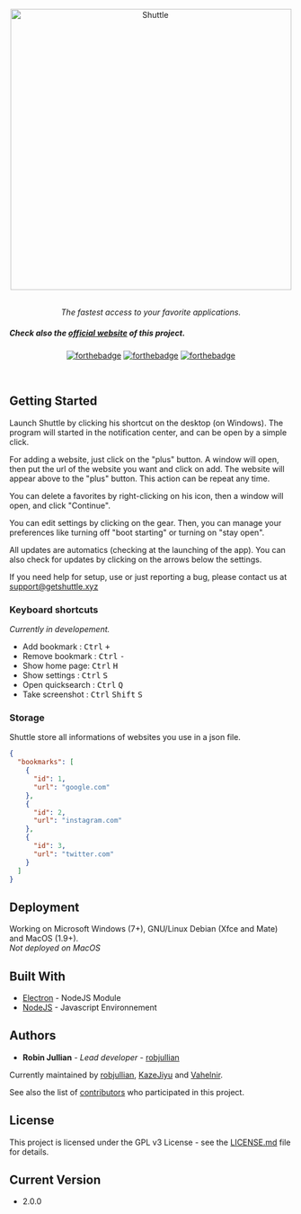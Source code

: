 <div align="center">
<br>
<img width="500" src="https://getshuttle.xyz/images/new/logo-r.png" alt="Shuttle">
<br>
<br>
</div>

<p align="center" color="#6a737d">
  <i>The fastest access to your favorite applications.</i><br>
</p>
<p align="center">
  <h5>Check also the <a href="https://getshuttle.xyz" target="_blank">official website</a> of this project.</h5>
</p>

<div align="center">

[![forthebadge](http://forthebadge.com/images/badges/built-with-love.svg)](http://forthebadge.com) [![forthebadge](http://forthebadge.com/images/badges/uses-js.svg)](http://forthebadge.com) [![forthebadge](http://forthebadge.com/images/badges/for-you.svg)](http://forthebadge.com)
</div>
<br>

## Getting Started

Launch Shuttle by clicking his shortcut on the desktop (on Windows).
The program will started in the notification center, and can be open by a simple click.

For adding a website, just click on the "plus" button. A window will open, then put the url of the website you want and click on add.
The website will appear above to the "plus" button.
This action can be repeat any time.

You can delete a favorites by right-clicking on his icon, then a window will open, and click "Continue".

You can edit settings by clicking on the gear. Then, you can manage your preferences like turning off "boot starting" or turning on "stay open".

All updates are automatics (checking at the launching of the app). You can also check for updates by clicking on the arrows below the settings.

If you need help for setup, use or just reporting a bug, please contact us at [support@getshuttle.xyz](mailto:support@getshuttle.xyz)

### Keyboard shortcuts

<i>Currently in developement.</i>

* Add bookmark : <kbd>Ctrl</kbd> <kbd>+</kbd>
* Remove bookmark : <kbd>Ctrl</kbd> <kbd>-</kbd>
* Show home page: <kbd>Ctrl</kbd> <kbd>H</kbd>
* Show settings : <kbd>Ctrl</kbd> <kbd>S</kbd>
* Open quicksearch : <kbd>Ctrl</kbd> <kbd>Q</kbd>
* Take screenshot : <kbd>Ctrl</kbd> <kbd>Shift</kbd> <kbd>S</kbd>

### Storage

Shuttle store all informations of websites you use in a json file.

```json
{
  "bookmarks": [
    {
      "id": 1,
      "url": "google.com"
    },
    {
      "id": 2,
      "url": "instagram.com"
    },
    {
      "id": 3,
      "url": "twitter.com"
    }
  ]
}
```

## Deployment

Working on Microsoft Windows (7+), GNU/Linux Debian (Xfce and Mate) and MacOS (1.9+).<br>
_Not deployed on MacOS_

## Built With

* [Electron](https://electron.atom.io/) - NodeJS Module
* [NodeJS](https://nodejs.org) - Javascript Environnement

## Authors

* **Robin Jullian** - *Lead developer* - [robjullian](https://github.com/robjullian)

Currently maintained by [robjullian](https://github.com/robjullian), [KazeJiyu](https://github.com/KazeJiyu) and [Vahelnir](https://github.com/Vahelnir).

See also the list of [contributors](https://github.com/ShuttleLtd/Shuttle/contributors) who participated in this project.

## License

This project is licensed under the GPL v3 License - see the [LICENSE.md](https://github.com/ShuttleLtd/Shuttle/blob/master/LICENSE) file for details.

## Current Version

* 2.0.0

